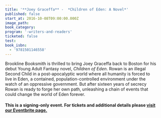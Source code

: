 ```yaml
---
title: '**Joey Graceffa** -  *Children of Eden: A Novel*'
published: false
start_at: 2016-10-08T09:00:00.000Z
image_path:
book_category:
program: '-writers-and-readers'
ticketed: false
test:
book_isbn:
  - '9781501146558'
---
```



Brookline Booksmith is thrilled to bring Joey Graceffa back to Boston for his debut Young Adult Fantasy novel, *Children of Eden*. Rowan is an illegal Second Child in a post-apocalyptic world where all humanity is forced to live in Eden, a contained, population-controlled environment under the watch of an oppressive government. But after sixteen years of secrecy Rowan is ready to forge her own path, unleashing a chain of events that could change the world of Eden forever.

#### **This is a signing-only event. For tickets and additional details please [visit our Eventbrite page.](https://www.eventbrite.com/e/108-joey-graceffa-children-of-eden-book-signing-tickets-27609026341)**